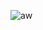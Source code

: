 ![aw](https://user-images.githubusercontent.com/57759633/190514123-621aefd1-ede6-45c0-92dc-4ac77474b864.png)
